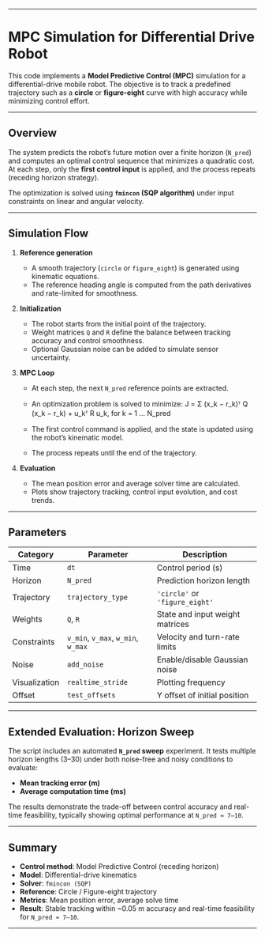 
---

# MPC Simulation for Differential Drive Robot 

This code implements a **Model Predictive Control (MPC)** simulation for a differential-drive mobile robot.
The objective is to track a predefined trajectory such as a **circle** or **figure-eight** curve with high accuracy while minimizing control effort.

---

## Overview

The system predicts the robot’s future motion over a finite horizon (`N_pred`) and computes an optimal control sequence that minimizes a quadratic cost.
At each step, only the **first control input** is applied, and the process repeats (receding horizon strategy).

The optimization is solved using **`fmincon` (SQP algorithm)** under input constraints on linear and angular velocity.

---

## Simulation Flow

1. **Reference generation**

   * A smooth trajectory (`circle` or `figure_eight`) is generated using kinematic equations.
   * The reference heading angle is computed from the path derivatives and rate-limited for smoothness.

2. **Initialization**

   * The robot starts from the initial point of the trajectory.
   * Weight matrices `Q` and `R` define the balance between tracking accuracy and control smoothness.
   * Optional Gaussian noise can be added to simulate sensor uncertainty.

3. **MPC Loop**

   * At each step, the next `N_pred` reference points are extracted.
   * An optimization problem is solved to minimize:
J = Σ (x_k − r_k)ᵀ Q (x_k − r_k) + u_kᵀ R u_k,   for k = 1 ... N_pred

   * The first control command is applied, and the state is updated using the robot’s kinematic model.
   * The process repeats until the end of the trajectory.

4. **Evaluation**

   * The mean position error and average solver time are calculated.
   * Plots show trajectory tracking, control input evolution, and cost trends.

---

## Parameters

| Category      | Parameter                          | Description                     |
| ------------- | ---------------------------------- | ------------------------------- |
| Time          | `dt`                               | Control period (s)              |
| Horizon       | `N_pred`                           | Prediction horizon length       |
| Trajectory    | `trajectory_type`                  | `'circle'` or `'figure_eight'`  |
| Weights       | `Q`, `R`                           | State and input weight matrices |
| Constraints   | `v_min`, `v_max`, `w_min`, `w_max` | Velocity and turn-rate limits   |
| Noise         | `add_noise`                        | Enable/disable Gaussian noise   |
| Visualization | `realtime_stride`                  | Plotting frequency              |
| Offset        | `test_offsets`                     | Y offset of initial position    |
---

## Extended Evaluation: Horizon Sweep

The script includes an automated **`N_pred` sweep** experiment.
It tests multiple horizon lengths (3–30) under both noise-free and noisy conditions to evaluate:

* **Mean tracking error (m)**
* **Average computation time (ms)**

The results demonstrate the trade-off between control accuracy and real-time feasibility, typically showing optimal performance at `N_pred ≈ 7–10`.

---

## Summary

* **Control method**: Model Predictive Control (receding horizon)
* **Model**: Differential-drive kinematics
* **Solver**: `fmincon (SQP)`
* **Reference**: Circle / Figure-eight trajectory
* **Metrics**: Mean position error, average solve time
* **Result**: Stable tracking within ~0.05 m accuracy and real-time feasibility for `N_pred ≈ 7–10`.

---
